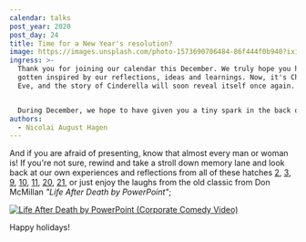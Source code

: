```yaml
---
calendar: talks
post_year: 2020
post_day: 24
title: Time for a New Year's resolution?
image: https://images.unsplash.com/photo-1573690706484-86f444f0b940?ixid=MXwxMjA3fDB8MHxwaG90by1wYWdlfHx8fGVufDB8fHw%3D&ixlib=rb-1.2.1&auto=format&fit=crop&w=934&q=80
ingress: >-
  Thank you for joining our calendar this December. We truly hope you have
  gotten inspired by our reflections, ideas and learnings. Now, it's Christmas
  Eve, and the story of Cinderella will soon reveal itself once again. Relax. 


  During December, we hope to have given you a tiny spark in the back of your head. Share more with others, try presenting more, in the year to come. We promise you that it will be worth it!
authors:
  - Nicolai August Hagen
---
```

And if you are afraid of presenting, know that almost every man or woman is! If you're not sure, rewind and take a stroll down memory lane and look back at our own experiences and reflections from all of these hatches [2](https://www.talks.christmas/2020/2), [3](https://www.talks.christmas/2020/3), [9](https://www.talks.christmas/2020/9), [10](https://www.talks.christmas/2020/10), [11](https://www.talks.christmas/2020/11), [20](https://www.talks.christmas/2020/20), [21](https://www.talks.christmas/2020/21), or just enjoy the laughs from the old classic from Don McMillan *"Life After Death by PowerPoint"*;

[![Life After Death by PowerPoint (Corporate Comedy Video)](https://img.youtube.com/vi/MjcO2ExtHso/0.jpg)](https://www.youtube.com/watch?v=MjcO2ExtHso "Life After Death by PowerPoint (Corporate Comedy Video)")

Happy holidays! 